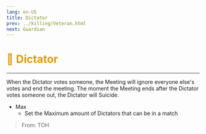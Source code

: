 ```yaml
---
lang: en-US
title: Dictator
prev: ../killing/Veteran.html
next: Guardian
---
```


# <font color="#df9b00">🫵 <b>Dictator</b></font> <Badge text="Power" type="tip" vertical="middle"/>
---

When the Dictator votes someone, the Meeting will ignore everyone else's votes and end the meeting. The moment the Meeting ends after the Dictator votes someone out, the Dictator will Suicide.
* Max
  * Set the Maximum amount of Dictators that can be in a match

> From: TOH